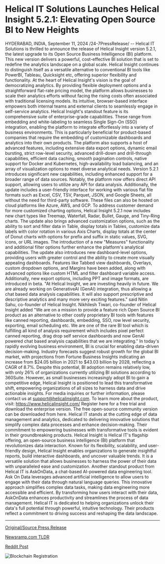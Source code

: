 # Helical IT Solutions Launches Helical Insight 5.2.1: Elevating Open Source BI to New Heights

HYDERABAD, INDIA, September 11, 2024 /24-7PressRelease/ -- Helical IT Solutions is thrilled to announce the release of Helical Insight version 5.2.1, the latest upgrade to its Open Source Business Intelligence (BI) platform. This new version delivers a powerful, cost-effective BI solution that is set to redefine the analytics landscape on a global scale. Helical Insight continues to distinguish itself as a versatile alternative to conventional BI tools like PowerBI, Tableau, Quicksight etc, offering superior flexibility and functionality.  At the heart of Helical Insight's vision is the goal of democratizing analytics. By providing flexible deployment options and a straightforward flat-rate pricing model, the platform allows businesses to scale their analytics efforts without facing the rising costs often associated with traditional licensing models. Its intuitive, browser-based interface empowers both internal teams and external clients to seamlessly engage in self-service analytics.  Helical Insight's standout feature is its comprehensive suite of enterprise-grade capabilities. These range from embedding and white-labeling to seamless Single Sign-On (SSO) integration, enabling the platform to integrate effortlessly into a variety of business environments. This is particularly beneficial for product-based companies that require the embedding of customizable dashboards and analytics into their own products. The platform also supports a host of advanced features, including extensive data export options, dynamic email bursting, strict row-level security, advanced drill-down and drill-through capabilities, efficient data caching, smooth pagination controls, native support for Docker and Kubernetes, high-availability load balancing, and an array of visualization options to meet diverse analytical needs.  Version 5.2.1 introduces significant new capabilities, including enhanced support for a broader range of data sources. Notably, the platform now offers direct API support, allowing users to utilize any API for data analysis. Additionally, the update includes a user-friendly interface for working with various flat file formats such as Excel, CSV, TSV, Parquet, JSON, and Google Sheets, all without the need for third-party software. These files can also be hosted on cloud platforms like Azure, AWS, and GCP.  To address customer demand for more customized charting options, Helical Insight 5.2.1 now includes new chart types like Treemap, Waterfall, Radar, Bullet, Gauge, and Tiny-Ring charts. The update also brings advanced customization options, such as the ability to sort and filter data in Table, display totals in Tables, customize data labels with color rotation in various Axis Charts, display totals at the center of Donut charts with options for prefix and suffix in static values, SVG, icons, or URL images. The introduction of a new "Measures" functionality and additional filter options further enhance the platform's analytical capabilities.  The update also introduces new dashboard-level options, providing users with greater control and the ability to create more visually appealing dashboards. Features like Tabbed view dashboards, Overlays, custom dropdown options, and Margins have been added, along with advanced options like custom HTML and filter dashboard variable access. Additionally, new export options, including PPT and image formats, are introduced in beta.  "At Helical Insight, we are investing heavily in future. We are already working on GenerativeAI (GenAI) integration, thus allowing a chat based data analysis capabilities. It will also support prescriptive and descriptive analytics and many more very exciting features." said Nitin Sahu, co-founder of Helical Insight.  Nikhilesh Tiwari, co-founder of Helical Insight added "We are on a mission to provide a feature rich Open Source BI product as an alternative to other costly proprietary BI tools with features like canned reporting, dashboards, embedding, SSO, row level security, exporting, email scheduling etc. We are one of the rare BI tool which is fulfilling all kind of analysis requirement which includes pixel perfect canned reporting, drag drop self service dashboards and now GenAI powered chat based analysis capabilities that we are integrating."  In today's rapidly evolving business environment, BI is crucial for enabling data-driven decision-making. Industry forecasts suggest robust growth for the global BI market, with projections from Fortune Business Insights indicating an increase from $24.05 billion in 2021 to $43.03 billion by 2028, reflecting a CAGR of 8.7%. Despite this potential, BI adoption remains relatively low, with only 26% of organizations currently utilizing BI solutions according to 360Suite. However, as small businesses increasingly adopt BI to gain a competitive edge, Helical Insight is positioned to lead this transformative shift, empowering organizations of all sizes to harness data and drive actionable insights.  For media inquiries or further information, please contact us at support@helicalinsight.com. To learn more about the product, visit: https://www.helicalinsight.com/ Register here for a free trial and download the enterprise version. The free open-source community version can be downloaded from here.  Helical IT stands at the cutting edge of data management and analytics, dedicated to delivering innovative solutions that simplify complex data processes and enhance decision-making. Their commitment to empowering businesses with transformative tools is evident in their groundbreaking products.  Helical Insight is Helical IT's flagship offering, an open-source business intelligence (BI) platform that revolutionizes data interaction. Known for its flexibility, scalability, and user-friendly design, Helical Insight enables organizations to generate insightful reports, build interactive dashboards, and uncover valuable trends. It is a versatile solution that allows businesses to harness the power of their data with unparalleled ease and customization.  Another standout product from Helical IT is AskOnData, a chat-based AI-powered data engineering tool. Ask On Data leverages advanced artificial intelligence to allow users to engage with their data through natural language queries. This innovative approach simplifies complex data tasks, making data engineering more accessible and efficient. By transforming how users interact with their data, AskOnData enhances productivity and streamlines the process of data management.  Helical IT is dedicated to helping organizations unlock their data's full potential through powerful, intuitive technology. Their products reflect a commitment to driving success and reshaping the data landscape. 

---

[Original/Source Press Release](https://www.24-7pressrelease.com/press-release/514188/helical-it-solutions-launches-helical-insight-521-elevating-open-source-bi-to-new-heights)
                    

[Newsramp.com TLDR](None) 



[Reddit Post](https://www.reddit.com/r/FinancialNewsramp/comments/1fe473b/helical_it_solutions_unveils_helical_insight_521/) 



![Blockchain Registration](https://cdn.newsramp.app/24-7PressRelease/qrcode/249/11/wolfIIiZ.webp)